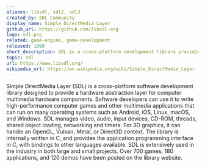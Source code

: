 ```yaml
---
aliases: libsdl, sdl2, sdl3
created_by: SDL Community
display_name: Simple DirectMedia Layer
github_url: https://github.com/libsdl-org
logo: sdl.png
related: game-engine, game-development
released: 1998
short_description: SDL is a cross-platform development library providing low level access to audio, keyboard, mouse, joystick, and graphics hardware.
topic: sdl
url: https://www.libsdl.org/
wikipedia_url: https://en.wikipedia.org/wiki/Simple_DirectMedia_Layer
---
```

Simple DirectMedia Layer (SDL) is a cross-platform software development library designed to provide a hardware abstraction layer for computer multimedia hardware components. Software developers can use it to write high-performance computer games and other multimedia applications that can run on many operating systems such as Android, iOS, Linux, macOS, and Windows. SDL manages video, audio, input devices, CD-ROM, threads, shared object loading, networking and timers. For 3D graphics, it can handle an OpenGL, Vulkan, Metal, or Direct3D context. The library is internally written in C, and provides the application programming interface in C, with bindings to other languages available. SDL is extensively used in the industry in both large and small projects. Over 700 games, 180 applications, and 120 demos have been posted on the library website.
